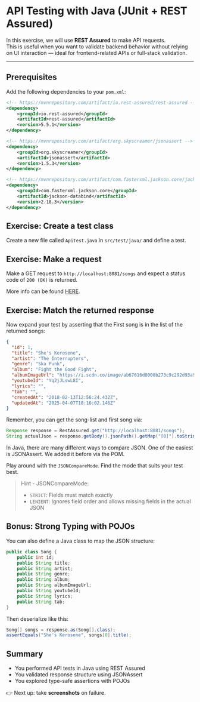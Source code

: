 # API Testing with Java (JUnit + REST Assured)

In this exercise, we will use **REST Assured** to make API requests.  
This is useful when you want to validate backend behavior without relying on UI interaction — ideal for frontend-related APIs or full-stack validation.

---

## Prerequisites

Add the following dependencies to your `pom.xml`:

```xml
<!-- https://mvnrepository.com/artifact/io.rest-assured/rest-assured -->
<dependency>
    <groupId>io.rest-assured</groupId>
    <artifactId>rest-assured</artifactId>
    <version>5.5.1</version>
</dependency>

<!-- https://mvnrepository.com/artifact/org.skyscreamer/jsonassert -->
<dependency>
    <groupId>org.skyscreamer</groupId>
    <artifactId>jsonassert</artifactId>
    <version>1.5.3</version>
</dependency>

<!-- https://mvnrepository.com/artifact/com.fasterxml.jackson.core/jackson-databind -->
<dependency>
    <groupId>com.fasterxml.jackson.core</groupId>
    <artifactId>jackson-databind</artifactId>
    <version>2.18.3</version>
</dependency>
```

## Exercise: Create a test class

Create a new file called `ApiTest.java` in `src/test/java/` and define a test.

## Exercise: Make a request

Make a GET request to `http://localhost:8081/songs` and expect a status code of `200 (OK)` is returned.

More info can be found [HERE](https://rest-assured.io/).

## Exercise: Match the returned response

Now expand your test by asserting that the First song is in the list of the returned songs:

```json
{
  "id": 1,
  "title": "She's Kerosene",
  "artist": "The Interrupters",
  "genre": "Ska Punk",
  "album": "Fight the Good Fight",
  "albumImageUrl": "https://i.scdn.co/image/ab67616d0000b273c9c292d93a9d27c4762cb559",
  "youtubeId": "Yq2jJLswL8I",
  "lyrics": "",
  "tab": "",
  "createdAt": "2018-02-13T12:56:24.432Z",
  "updatedAt": "2025-04-07T18:16:02.146Z"
}
```

Remember, you can get the song-list and first song via:
```java
Response response = RestAssured.get("http://localhost:8081/songs");
String actualJson = response.getBody().jsonPath().getMap("[0]").toString();
```

In Java, there are many different ways to compare JSON. One of the easiest is JSONAssert. We added it before via the POM.

Play around with the `JSONCompareMode`. Find the mode that suits your test best.


> Hint - JSONCompareMode:
> - `STRICT`: Fields must match exactly
> - `LENIENT`: Ignores field order and allows missing fields in the actual JSON

## Bonus: Strong Typing with POJOs

You can also define a Java class to map the JSON structure:

```java
public class Song {
    public int id;
    public String title;
    public String artist;
    public String genre;
    public String album;
    public String albumImageUrl;
    public String youtubeId;
    public String lyrics;
    public String tab;
}
```

Then deserialize like this:

```java
Song[] songs = response.as(Song[].class);
assertEquals("She's Kerosene", songs[0].title);
```

## Summary

- You performed API tests in Java using REST Assured
- You validated response structure using JSONAssert
- You explored type-safe assertions with POJOs

👉 Next up: take **screenshots** on failure.